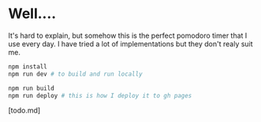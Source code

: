 # Well....

It's hard to explain, but somehow this is the perfect pomodoro timer that I use
every day. I have tried a lot of implementations but they don't realy suit me. 




``` bash
npm install  
npm run dev # to build and run locally

npm run build 
npm run deploy # this is how I deploy it to gh pages
```

[todo.md]

